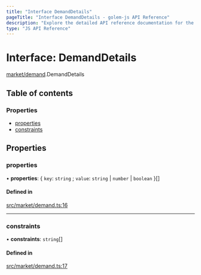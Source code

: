 ```yaml
---
title: "Interface DemandDetails"
pageTitle: "Interface DemandDetails - golem-js API Reference"
description: "Explore the detailed API reference documentation for the Interface DemandDetails within the golem-js SDK for the Golem Network."
type: "JS API Reference"
---
```

# Interface: DemandDetails

[market/demand](../modules/market_demand).DemandDetails

## Table of contents

### Properties

- [properties](market_demand.DemandDetails#properties)
- [constraints](market_demand.DemandDetails#constraints)

## Properties

### properties

• **properties**: \{ `key`: `string` ; `value`: `string` \| `number` \| `boolean`  }[]

#### Defined in

[src/market/demand.ts:16](https://github.com/golemfactory/golem-js/blob/22da85c/src/market/demand.ts#L16)

___

### constraints

• **constraints**: `string`[]

#### Defined in

[src/market/demand.ts:17](https://github.com/golemfactory/golem-js/blob/22da85c/src/market/demand.ts#L17)
